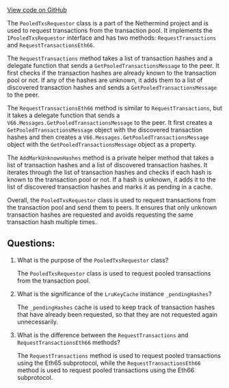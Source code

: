 [View code on GitHub](https://github.com/nethermindeth/nethermind/Nethermind.Network/P2P/Subprotocols/Eth/V65/PooledTxsRequestor.cs)

The `PooledTxsRequestor` class is a part of the Nethermind project and is used to request transactions from the transaction pool. It implements the `IPooledTxsRequestor` interface and has two methods: `RequestTransactions` and `RequestTransactionsEth66`. 

The `RequestTransactions` method takes a list of transaction hashes and a delegate function that sends a `GetPooledTransactionsMessage` to the peer. It first checks if the transaction hashes are already known to the transaction pool or not. If any of the hashes are unknown, it adds them to a list of discovered transaction hashes and sends a `GetPooledTransactionsMessage` to the peer. 

The `RequestTransactionsEth66` method is similar to `RequestTransactions`, but it takes a delegate function that sends a `V66.Messages.GetPooledTransactionsMessage` to the peer. It first creates a `GetPooledTransactionsMessage` object with the discovered transaction hashes and then creates a `V66.Messages.GetPooledTransactionsMessage` object with the `GetPooledTransactionsMessage` object as a property. 

The `AddMarkUnknownHashes` method is a private helper method that takes a list of transaction hashes and a list of discovered transaction hashes. It iterates through the list of transaction hashes and checks if each hash is known to the transaction pool or not. If a hash is unknown, it adds it to the list of discovered transaction hashes and marks it as pending in a cache. 

Overall, the `PooledTxsRequestor` class is used to request transactions from the transaction pool and send them to peers. It ensures that only unknown transaction hashes are requested and avoids requesting the same transaction hash multiple times.
## Questions: 
 1. What is the purpose of the `PooledTxsRequestor` class?
    
    The `PooledTxsRequestor` class is used to request pooled transactions from the transaction pool.

2. What is the significance of the `LruKeyCache` instance `_pendingHashes`?
    
    The `_pendingHashes` cache is used to keep track of transaction hashes that have already been requested, so that they are not requested again unnecessarily.

3. What is the difference between the `RequestTransactions` and `RequestTransactionsEth66` methods?
    
    The `RequestTransactions` method is used to request pooled transactions using the Eth65 subprotocol, while the `RequestTransactionsEth66` method is used to request pooled transactions using the Eth66 subprotocol.